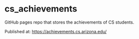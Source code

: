 # cs_achievements

GitHub pages repo that stores the achievements of CS students.

Published at: https://achievements.cs.arizona.edu/

